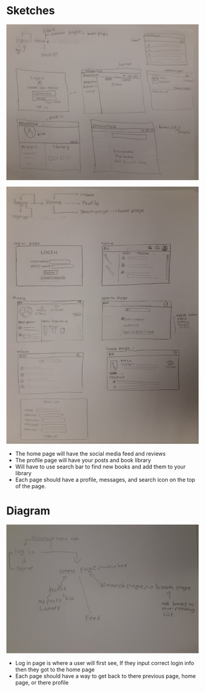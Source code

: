 # Sketches

![SketchMax](/sketches/SketchMaxHibbard.png)


![SketchAnnaDiIulio](/sketches/SketchAnnaDiIulio.png)

* The home page will have the social media feed and reviews
* The profile page will have your posts and book library
* Will have to use search bar to find new books and add them to your library
* Each page should have a profile, messages, and search icon on the top of the page.

# Diagram


![Diagram](/sketches/Diagram.jpg)

* Log in page is where a user will first see, If they input correct login info then they got to the home page
* Each page should have a way to get back to there previous page, home page, or there profile

